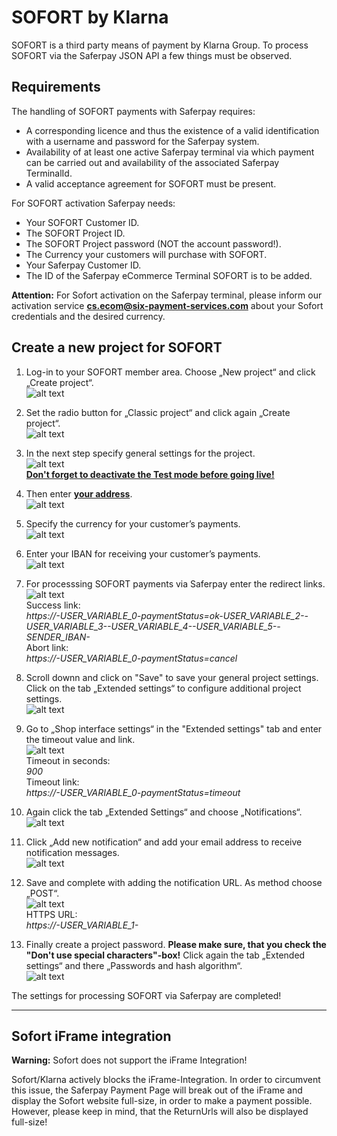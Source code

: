 # SOFORT by Klarna

SOFORT is a third party means of payment by Klarna Group. To process SOFORT via the Saferpay JSON API a few things must be observed.

## <a name="sf-requirement"></a> Requirements

The handling of SOFORT payments with Saferpay requires:

*	A corresponding licence and thus the existence of a valid identification with a username and password for the Saferpay system.
*	Availability of at least one active Saferpay terminal via which payment can be carried out and availability of the associated Saferpay TerminalId.
*	A valid acceptance agreement for SOFORT must be present.

 For SOFORT activation Saferpay needs:
 
*	Your SOFORT Customer ID.
*	The SOFORT Project ID.
*	The SOFORT Project password (NOT the account password!).
*	The Currency your customers will purchase with SOFORT.
*	Your Saferpay Customer ID.
*	The ID of the Saferpay eCommerce Terminal SOFORT is to be added.

<div class="warning">
  <p><strong>Attention:</strong> For Sofort activation on the Saferpay terminal, please inform our activation service <a href="mailto:cs.ecom@six-payment-services.com"><strong>cs.ecom@six-payment-services.com</strong></a> about your Sofort credentials and the desired currency.</p>
</div>

## <a name="sf-newproject"></a> Create a new project for SOFORT

1. Log-in to your SOFORT member area. Choose „New project“ and click „Create project“. <br>
![alt text](https://raw.githubusercontent.com/saferpay/sndbx/master/images/sofort_create_project.png "Create project")

2. Set the radio button for „Classic project“ and click again „Create project“. <br>
![alt text](https://raw.githubusercontent.com/saferpay/sndbx/master/images/sofort_classic_project.png "Classic project")

3. In the next step specify general settings for the project. <br>
![alt text](https://raw.githubusercontent.com/saferpay/sndbx/master/images/sofort_general.png "General settings")<br />
<i class="glyphicon glyphicon-hand-right"></i> <b><u>Don't forget to deactivate the Test mode before going live!</u></b>

4. Then enter <b><u>your address</u></b>. <br>
![alt text](https://raw.githubusercontent.com/saferpay/sndbx/master/images/sofort_address.png "Address")

5. Specify the currency for your customer’s payments. <br>
![alt text](https://raw.githubusercontent.com/saferpay/sndbx/master/images/sofort_currency.png "Currency")

6. Enter your IBAN for receiving your customer’s payments. <br>
![alt text](https://raw.githubusercontent.com/saferpay/sndbx/master/images/sofort_iban.png "Bank account")

7. For processsing SOFORT payments via Saferpay enter the redirect links. <br>
![alt text](https://raw.githubusercontent.com/saferpay/sndbx/master/images/sofort_interface.png "Interface")<br /><i class="glyphicon glyphicon-hand-right"></i> Success link:  
*https://-USER_VARIABLE_0-paymentStatus=ok-USER_VARIABLE_2--USER_VARIABLE_3--USER_VARIABLE_4--USER_VARIABLE_5--SENDER_IBAN-*<br /><i class="glyphicon glyphicon-hand-right"></i> Abort link:  
*https://-USER_VARIABLE_0-paymentStatus=cancel*

8.  Scroll downn and click on "Save" to save your general project settings. Click on the tab „Extended settings“ to configure additional project settings. <br>
![alt text](https://raw.githubusercontent.com/saferpay/sndbx/master/images/sofort_extended.png "Extended settings")

9. Go to „Shop interface settings“ in the "Extended settings" tab and enter the timeout value and link. <br>
![alt text](https://raw.githubusercontent.com/saferpay/sndbx/master/images/sofort_timeout.png "Timeout")<br /><i class="glyphicon glyphicon-hand-right"></i> Timeout in seconds:  
*900*<br /><i class="glyphicon glyphicon-hand-right"></i> Timeout link:<br />*https://-USER_VARIABLE_0-paymentStatus=timeout*

10. Again click the tab „Extended Settings“ and choose „Notifications“. <br>
![alt text](https://raw.githubusercontent.com/saferpay/sndbx/master/images/sofort_notification.png "Notifications")

11. Click „Add new notification“ and add your email address to receive notification messages. <br>
![alt text](https://raw.githubusercontent.com/saferpay/sndbx/master/images/sofort_email.png "Email notification")

12. Save and complete with adding the notification URL. As method choose „POST“. <br>
![alt text](https://raw.githubusercontent.com/saferpay/sndbx/master/images/sofort_noturl.png "Notification URL")<br /><i class="glyphicon glyphicon-hand-right"></i> HTTPS URL:<br />*https://-USER_VARIABLE_1-*

13. Finally create a project password. <strong>Please make sure, that you check the "Don't use special characters"-box!</strong> Click again the tab „Extended settings“ and there „Passwords and hash algorithm“. <br>
![alt text](https://raw.githubusercontent.com/saferpay/sndbx/master/images/sofort_password.png "Project password")  

The settings for processing SOFORT via Saferpay are completed!

---

## <a name="sf-iframe"></a> Sofort iFrame integration

<div class="danger">
  <p><strong>Warning:</strong> Sofort does not support the iFrame Integration!</p>
</div>

Sofort/Klarna actively blocks the iFrame-Integration.
In order to circumvent this issue, the Saferpay Payment Page will break out of the iFrame and display the Sofort website full-size, in order to make a payment possible.
However, please keep in mind, that the ReturnUrls will also be displayed full-size!
